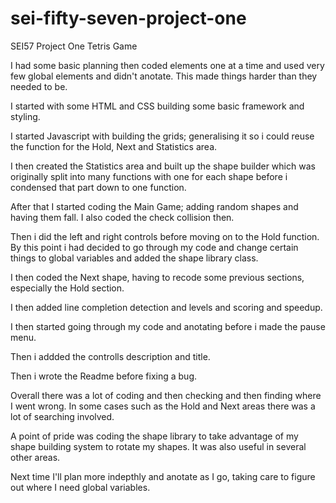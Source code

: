 # sei-fifty-seven-project-one
SEI57 Project One
Tetris Game

I had some basic planning then coded elements one at a time and used very few global elements and didn't anotate. This made things harder than they needed to be.

I started with some HTML and CSS building some basic framework and styling.

I started Javascript with building the grids; generalising it so i could reuse the function for the Hold, Next and Statistics area.

I then created the Statistics area and built up the shape builder which was originally split into many functions with one for each shape before i condensed that part down to one function.

After that I started coding the Main Game; adding random shapes and having them fall. I also coded the check collision then.

Then i did the left and right controls before moving on to the Hold function. By this point i had decided to go through my code and change certain things to global variables and added the shape library class. 

I then coded the Next shape, having to recode some previous sections, especially the Hold section.

I then added line completion detection and levels and scoring and speedup.

I then started going through my code and anotating before i made the pause menu.

Then i addded the controlls description and title.

Then i wrote the Readme before fixing a bug.

Overall there was a lot of coding and then checking and then finding where I went wrong. In some cases such as the Hold and Next areas there was a lot of searching involved.

A point of pride was coding the shape library to take advantage of my shape building system to rotate my shapes. It was also useful in several other areas.

Next time I'll plan more indepthly and anotate as I go, taking care to figure out where I need global variables.